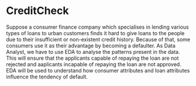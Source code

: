 # CreditCheck

Suppose a consumer finance company which specialises in lending various types of loans to urban customers finds it hard to give loans to the people due to their insufficient or non-existent credit history. Because of that, some consumers use it as their advantage by becoming a defaulter.
As Data Analyst, we have to use EDA to analyse the patterns present in the data. This will ensure that the applicants capable of repaying the loan are not rejected and aaplicants incapable of repaying the loan are not approved.
EDA will be used to understand how consumer attributes and loan attributes influence the tendency of default.
